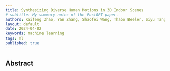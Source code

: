 ```yaml
---
title: Synthesizing Diverse Human Motions in 3D Indoor Scenes
# subtitle: My summary notes of the PostGPT paper. 
authors: Kaifeng Zhao, Yan Zhang, Shaofei Wang, Thabo Beeler, Siyu Tang
layout: default
date: 2024-04-02
keywords: machine learning
tags: ml
published: true
---
```


## Abstract
